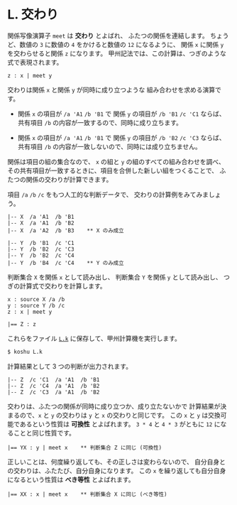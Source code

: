 # L. 交わり


関係写像演算子 `meet` は **交わり** とよばれ、
ふたつの関係を連結します。
ちょうど、数値の `3` に数値の `4` をかけると数値の `12` になるように、
関係 `x` に関係 `y` を交わらせると関係 `z` になります。
甲州記法では、この計算は、つぎのような式で表現されます。

``` text
z : x | meet y
```

交わりは関係 `x` と関係 `y` が同時に成り立つような
組み合わせを求める演算です。

 - 関係 `x` の項目が `/a 'A1` `/b 'B1` で
   関係 `y` の項目が `/b 'B1` `/c 'C1` ならば、
   共有項目 `/b` の内容が一致するので、同時に成り立ちます。

 - 関係 `x` の項目が `/a 'A1` `/b 'B1` で
   関係 `y` の項目が `/b 'B2` `/c 'C3` ならば、
   共有項目 `/b` の内容が一致しないので、同時には成り立ちません。

関係は項目の組の集合なので、
`x` の組と `y` の組のすべての組み合わせを調べ、
その共有項目が一致するときに、項目を合併した新しい組をつくることで、
ふたつの関係の交わりが計算できます。

項目 `/a` `/b` `/c` をもつ人工的な判断データで、
交わりの計算例をみてみましょう。

``` text
|-- X  /a 'A1  /b 'B1
|-- X  /a 'A1  /b 'B2
|-- X  /a 'A2  /b 'B3    ** X のみ成立

|-- Y  /b 'B1  /c 'C1
|-- Y  /b 'B2  /c 'C3
|-- Y  /b 'B2  /c 'C4
|-- Y  /b 'B4  /c 'C4    ** Y のみ成立
```

判断集合 `X` を関係 `x` として読み出し、
判断集合 `Y` を関係 `y` として読み出し、
つぎの計算式で交わりを計算します。

``` text
x : source X /a /b
y : source Y /b /c
z : x | meet y

|== Z : z
```

これらをファイル [`L.k`][L.k] に保存して、甲州計算機を実行します。

``` sh
$ koshu L.k
```

計算結果として 3 つの判断が出力されます。

``` text
|-- Z  /c 'C1  /a 'A1  /b 'B1
|-- Z  /c 'C4  /a 'A1  /b 'B2
|-- Z  /c 'C3  /a 'A1  /b 'B2
```

交わりは、ふたつの関係が同時に成り立つか、成り立たないかで
計算結果が決まるので、`x` と `y` の交わりは `y` と `x` の交わりと同じです。
この `x` と `y` は交換可能であるという性質は **可換性** とよばれます。
`3 * 4` と `4 * 3` がともに `12` になることと同じ性質です。

``` text
|== YX : y | meet x    ** 判断集合 Z に同じ (可換性)
```

正しいことは、何度繰り返しても、その正しさは変わらないので、
自分自身との交わりは、ふたたび、自分自身になります。
この `x` を繰り返しても自分自身になるという性質は
**べき等性** とよばれます。

``` text
|== XX : x | meet x    ** 判断集合 X に同じ (べき等性)
```


[L.k]:   https://github.com/seinokatsuhiro/abc-of-koshucode/blob/master/draft/japanese/section/L/L.k

